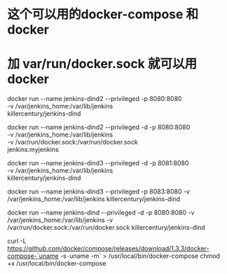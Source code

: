 #  这个可以用的docker-compose 和 docker
#  加 var/run/docker.sock  就可以用docker

docker run --name jenkins-dind2 --privileged  -p 8080:8080 \
-v /var/jenkins_home:/var/lib/jenkins \
killercentury/jenkins-dind


docker run --name jenkins-dind2 --privileged -d -p 8080:8080 \
-v /var/jenkins_home:/var/lib/jenkins \
-v /var/run/docker.sock:/var/run/docker.sock \
jenkins:myjenkins

 




docker run --name jenkins-dind3 --privileged -d -p 8081:8080 \
-v /var/jenkins_home:/var/lib/jenkins \
killercentury/jenkins-dind


docker run --name jenkins-dind3 --privileged  -p 8083:8080 -v /var/jenkins_home:/var/lib/jenkins killercentury/jenkins-dind



docker run --name jenkins-dind --privileged -d -p 8080:8080 -v /var/jenkins_home:/var/lib/jenkins -v /var/run/docker.sock:/var/run/docker.sock killercentury/jenkins-dind


curl -L https://github.com/docker/compose/releases/download/1.3.3/docker-compose-`uname -s`-`uname -m` > /usr/local/bin/docker-compose
chmod +x /usr/local/bin/docker-compose